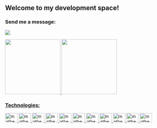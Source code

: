 ## Welcome to my development space!

### Send me a message:

<a href="https://www.linkedin.com/in/matheus-souza-martins/"><img src="https://img.shields.io/badge/LinkedIn-0077B5?style=for-the-badge&logo=linkedin&logoColor=white"></a>


<div>
  <a href="https://github.com/Matheus-Martins13">
  <img height="180em" src="https://github-readme-stats.vercel.app/api?username=Matheus-Martins13&show_icons=true&theme=dark&include_all_commits=true&count_private=true"/>
  <img height="180em" src="https://github-readme-stats.vercel.app/api/top-langs/?username=Matheus-Martins13&layout=compact&langs_count=7&theme=dark"/>
</div>

### Technologies:
 
 <div style="display: inline_block">
  <img alt="matheus-py" height="30" width="40" src="https://cdn.jsdelivr.net/gh/devicons/devicon/icons/python/python-original.svg">
  <img alt="matheus-javascript" height="30" width="40"src="https://cdn.jsdelivr.net/gh/devicons/devicon/icons/javascript/javascript-original.svg" />
  <img alt="matheus-postgresql" height="30" width="40" src="https://cdn.jsdelivr.net/gh/devicons/devicon/icons/postgresql/postgresql-plain.svg">
  <img alt="matheus-mysql" height="30" width="40" src="https://cdn.jsdelivr.net/gh/devicons/devicon/icons/mysql/mysql-original.svg">
  <img alt="matheus-linux" height="30" width="40" src="https://cdn.jsdelivr.net/gh/devicons/devicon/icons/linux/linux-original.svg">
  <img alt="matheus-aws" height="30" width="40" src="https://cdn.jsdelivr.net/gh/devicons/devicon/icons/amazonwebservices/amazonwebservices-original.svg">
  <img alt="matheus-node" height="30" width="40" src="https://cdn.jsdelivr.net/gh/devicons/devicon/icons/nodejs/nodejs-original.svg">
  <img alt="matheus-bootstrap" height="30" width="40" src="https://cdn.jsdelivr.net/gh/devicons/devicon/icons/bootstrap/bootstrap-original.svg">
  <img alt="matheus-flask" height="30" width="40"src="https://cdn.jsdelivr.net/gh/devicons/devicon/icons/flask/flask-original.svg" />
  <img alt="matheus-django" height="30" width="40" src="https://cdn.jsdelivr.net/gh/devicons/devicon/icons/django/django-original.svg">
  <img alt="matheus-java" height="30" width="40" src="https://cdn.jsdelivr.net/gh/devicons/devicon/icons/java/java-original.svg">
  
  
 

  
</div>
<br>


